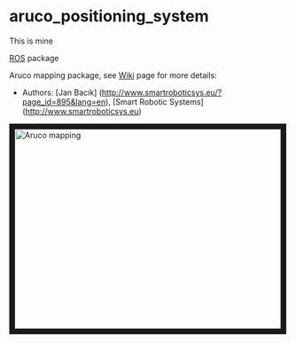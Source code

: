 # aruco_positioning_system
This is mine

[ROS](http://ros.org) package

Aruco mapping package, see [Wiki](http://wiki.ros.org/aruco_mapping) page for more details:

* Authors: [Jan Bacik] (http://www.smartroboticsys.eu/?page_id=895&lang=en), [Smart Robotic Systems] (http://www.smartroboticsys.eu)

<a href="http://www.youtube.com/watch?feature=player_embedded&v=MlOy9qt_K4Y
" target="_blank"><img src="http://img.youtube.com/vi/MlOy9qt_K4Y/0.jpg" 
alt="Aruco mapping" width="480" height="360" border="10" /></a>

